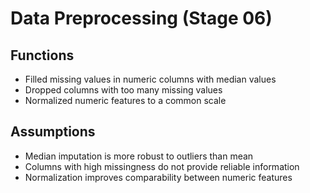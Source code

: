 # Data Preprocessing (Stage 06)

## Functions

- Filled missing values in numeric columns with median values
- Dropped columns with too many missing values
- Normalized numeric features to a common scale

## Assumptions

- Median imputation is more robust to outliers than mean
- Columns with high missingness do not provide reliable information
- Normalization improves comparability between numeric features
